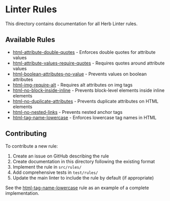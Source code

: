 # Linter Rules

This directory contains documentation for all Herb Linter rules.

## Available Rules

- [html-attribute-double-quotes](./html-attribute-double-quotes.md) - Enforces double quotes for attribute values
- [html-attribute-values-require-quotes](./html-attribute-values-require-quotes.md) - Requires quotes around attribute values
- [html-boolean-attributes-no-value](./html-boolean-attributes-no-value.md) - Prevents values on boolean attributes
- [html-img-require-alt](./html-img-require-alt.md) - Requires alt attributes on img tags
- [html-no-block-inside-inline](./html-no-block-inside-inline.md) - Prevents block-level elements inside inline elements
- [html-no-duplicate-attributes](./html-no-duplicate-attributes.md) - Prevents duplicate attributes on HTML elements
- [html-no-nested-links](./html-no-nested-links.md) - Prevents nested anchor tags
- [html-tag-name-lowercase](./html-tag-name-lowercase.md) - Enforces lowercase tag names in HTML

## Contributing

To contribute a new rule:

1. Create an issue on GitHub describing the rule
2. Create documentation in this directory following the existing format
3. Implement the rule in `src/rules/`
4. Add comprehensive tests in `test/rules/`
5. Update the main linter to include the rule by default (if appropriate)

See the [html-tag-name-lowercase](./html-tag-name-lowercase.md) rule as an example of a complete implementation.
